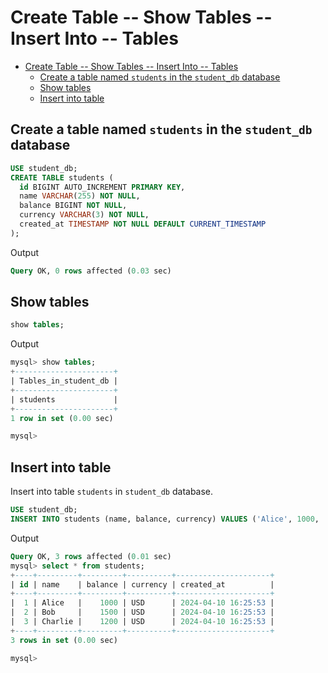 # Create Table -- Show Tables -- Insert Into -- Tables

- [Create Table -- Show Tables -- Insert Into -- Tables](#create-table----show-tables----insert-into----tables)
  - [Create a table named `students` in the `student_db` database](#create-a-table-named-students-in-the-student_db-database)
  - [Show tables](#show-tables)
  - [Insert into table](#insert-into-table)

## Create a table named `students` in the `student_db` database

```sql
USE student_db;
CREATE TABLE students (
  id BIGINT AUTO_INCREMENT PRIMARY KEY,
  name VARCHAR(255) NOT NULL,
  balance BIGINT NOT NULL,
  currency VARCHAR(3) NOT NULL,
  created_at TIMESTAMP NOT NULL DEFAULT CURRENT_TIMESTAMP
);
```

Output

```sql
Query OK, 0 rows affected (0.03 sec)
```

## Show tables

```sql
show tables;
```

Output

```sql
mysql> show tables;
+----------------------+
| Tables_in_student_db |
+----------------------+
| students             |
+----------------------+
1 row in set (0.00 sec)

mysql> 
```

## Insert into table

Insert into table `students` in `student_db` database.

```sql
USE student_db;
INSERT INTO students (name, balance, currency) VALUES ('Alice', 1000, 'USD'), ('Bob', 1500, 'USD'), ('Charlie', 1200, 'USD');
```

Output

```sql
Query OK, 3 rows affected (0.01 sec)
mysql> select * from students;
+----+---------+---------+----------+---------------------+
| id | name    | balance | currency | created_at          |
+----+---------+---------+----------+---------------------+
|  1 | Alice   |    1000 | USD      | 2024-04-10 16:25:53 |
|  2 | Bob     |    1500 | USD      | 2024-04-10 16:25:53 |
|  3 | Charlie |    1200 | USD      | 2024-04-10 16:25:53 |
+----+---------+---------+----------+---------------------+
3 rows in set (0.00 sec)

mysql>
```

